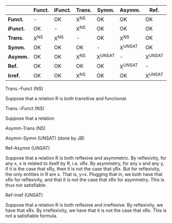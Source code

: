 
|        | Funct. | iFunct. | Trans. | Symm. | Asymm. | Ref. | Irref. |
|--------|--------|---------|--------|-------|--------|------|--------|
| **Funct.**   | -      | OK      | X<sup>NS</sup>    | OK    | OK     | OK   | OK     |
| **iFunct.**  | OK     | -       | X<sup>NS</sup>    | OK    | OK     | OK   | OK     |
| **Trans.**   | X<sup>NS</sup>    | X<sup>NS</sup>     | -      | OK    | X<sup>NS</sup>    | OK   | X<sup>NS</sup>    |
| **Symm.**    | OK     | OK      | OK     | -     | X<sup>UNSAT</sup> | OK   | OK     |
| **Asymm.**   | OK     | OK      | X<sup>NS</sup>    | X<sup>UNSAT</sup>| -      | X<sup>UNSAT</sup>| OK    |
| **Ref.**     | OK     | OK      | OK     | OK    | X<sup>UNSAT</sup> | -    | X<sup>UNSAT</sup> |
| **Irref.**   | OK     | OK      | X<sup>NS</sup>    | OK    | OK     | X<sup>UNSAT</sup>| -      |


Trans.-Funct (NS)

Suppose that a relation R is both transitive and functional. 

Trans.-iFunct (NS)

Suppose that a relation

Asymm-Trans (NS)

Asymm-Symm (UNSAT) (done by JB)

Ref-Asymm (UNSAT)

Suppose that a relation R is both reflexive and asymmetric. By reflexivity, for any x, x is related to itself by R, i.e. xRx. By asymmetry, for any x and any y, if it is the case that xRy, then it is not the case that yRx. But for reflexivity, the only entities in R are x. That is, y=x. Plugging that in, we both have that xRx for reflexivity, and that it is not the case that xRx for asymmetry. This is thus not satisfiable.

Ref-Irref (UNSAT)

Suppose that a relation R is both reflexive and irreflexive. By reflexivity, we have that xRx. By irreflexivity, we have that it is not the case that xRx. This is not a satisfiable formula.
